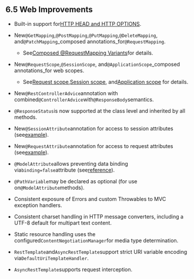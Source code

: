 ## 6.5 Web Improvements

* Built-in support for[HTTP HEAD and HTTP OPTIONS](https://docs.spring.io/spring/docs/current/spring-framework-reference/htmlsingle/#mvc-ann-requestmapping-head-options).
* New`@GetMapping`,`@PostMapping`,`@PutMapping`,`@DeleteMapping`, and`@PatchMapping`_composed annotations_for`@RequestMapping`.

  * See[Composed @RequestMapping Variants](https://docs.spring.io/spring/docs/current/spring-framework-reference/htmlsingle/#mvc-ann-requestmapping-composed)for details.

* New`@RequestScope`,`@SessionScope`, and`@ApplicationScope`_composed annotations_for web scopes.

  * See[Request scope](https://docs.spring.io/spring/docs/current/spring-framework-reference/htmlsingle/#beans-factory-scopes-request),[Session scope](https://docs.spring.io/spring/docs/current/spring-framework-reference/htmlsingle/#beans-factory-scopes-session), and[Application scope](https://docs.spring.io/spring/docs/current/spring-framework-reference/htmlsingle/#beans-factory-scopes-application) for details.

* New`@RestControllerAdvice`annotation with combined`@ControllerAdvice`with`@ResponseBody`semantics.
* `@ResponseStatus`is now supported at the class level and inherited by all methods.
* New`@SessionAttribute`annotation for access to session attributes \(see[example](https://docs.spring.io/spring/docs/current/spring-framework-reference/htmlsingle/#mvc-ann-sessionattrib-global)\).
* New`@RequestAttribute`annotation for access to request attributes \(see[example](https://docs.spring.io/spring/docs/current/spring-framework-reference/htmlsingle/#mvc-ann-requestattrib)\).
* `@ModelAttribute`allows preventing data binding via`binding=false`attribute \(see[reference](https://docs.spring.io/spring/docs/current/spring-framework-reference/htmlsingle/#mvc-ann-modelattrib-method-args)\).
* `@PathVariable`may be declared as optional \(for use on`@ModelAttribute`methods\).
* Consistent exposure of Errors and custom Throwables to MVC exception handlers.
* Consistent charset handling in HTTP message converters, including a UTF-8 default for multipart text content.
* Static resource handling uses the configured`ContentNegotiationManager`for media type determination.
* `RestTemplate`and`AsyncRestTemplate`support strict URI variable encoding via`DefaultUriTemplateHandler`.
* `AsyncRestTemplate`supports request interception.



